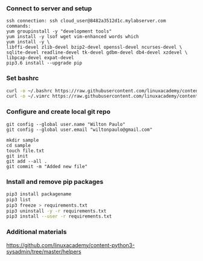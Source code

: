 ### Connect to server and setup

```shell
ssh connection: ssh cloud_user@8482a3512d1c.mylabserver.com
commands:
yum groupinstall -y "development tools"
yum install -y lsof wget vim-enhanced words which
yum install -y \
libffi-devel zlib-devel bzip2-devel openssl-devel ncurses-devel \
sqlite-devel readline-devel tk-devel gdbm-devel db4-devel xzdevel \
libpcap-devel expat-devel
pip3.6 install --upgrade pip
```

### Set bashrc

```sh
curl -o ~/.bashrc https://raw.githubusercontent.com/linuxacademy/content-python3-sysadmin/master/helpers/bashrc
curl -o ~/.vimrc https://raw.githubusercontent.com/linuxacademy/content-python3-sysadmin/master/helpers/vimrc
```

### Configure and create local git repo

```shell
git config --global user.name "Wilton Paulo"
git config --global user.email "wiltonpaulo@gmail.com"

mkdir sample
cd sample
touch file.txt
git init
git add --all .
git commit -m "Added new file"
```

### Install and remove pip packages

```sh
pip3 install packagename
pip3 list
pip3 freeze > requirements.txt
pip3 uninstall -y -r requirements.txt
pip3 install --user -r requirements.txt
```

### Additional materials

https://github.com/linuxacademy/content-python3-sysadmin/tree/master/helpers

```

```
